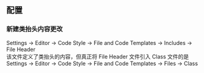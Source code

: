## 配置
### 新建类抬头内容更改
Settings -> Editor -> Code Style -> File and Code Templates -> Includes -> File Header  
该文件定义了类抬头的内容，但真正将 File Header 文件引入 Class 文件的是  
Settings -> Editor -> Code Style -> File and Code Templates -> Files -> Class  
